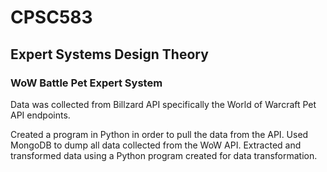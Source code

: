 # CPSC583
## Expert Systems Design Theory

### WoW Battle Pet Expert System

Data was collected from Billzard API specifically the World of Warcraft Pet API endpoints.

Created a program in Python in order to pull the data from the API.
Used MongoDB to dump all data collected from the WoW API.
Extracted and transformed data using a Python program created for data transformation.
